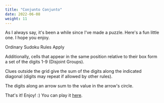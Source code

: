 ```yaml
---
title: "Conjunto Conjunto"
date: 2022-06-08
weight: 11
---
```


<p>As I always say, it's been a while since I've made a puzzle. Here's a fun little one. I hope you enjoy.</p>
<p>
Ordinary Sudoku Rules Apply
</p>
<p>
Additionally, cells that appear in the same position relative to their box form a set of the digits 1-9 (Disjoint Groups).
</p>
<p> Clues outside the grid give the sum of the digits along the indicated diagonal (digits may repeat if allowed by other rules).
</p>
<p> The digits along an arrow sum to the value in the arrow's circle.
</p>
<p>That's it! Enjoy! :)
You can play it <a href="https://tinyurl.com/conjuntoconjunto">here</a>.


</p>